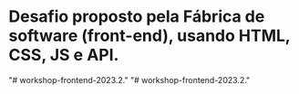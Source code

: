 <h1>Desafio proposto pela Fábrica de software (front-end), usando HTML, CSS, JS e API.</h1>"# workshop-frontend-2023.2." 
"# workshop-frontend-2023.2." 
